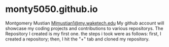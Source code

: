 # monty5050.github.io

Montgomery Mustian 
Mlmustian1@my.waketech.edu
My github account will showcase my coding projects and contributions to various repositorys.
The Repository I created is my first one.
the steps i took were as follows: first, I created a repository; then, I hit the "+" tab and cloned my repository.
